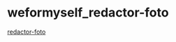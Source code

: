 # weformyself_redactor-foto
[redactor-foto](https://vitalinkaa.github.io/weformyself_reductor-foto/)
